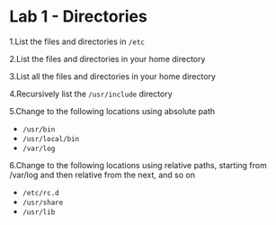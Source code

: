 # Lab 1 - Directories

1.List the files and directories in `/etc`

2.List the files and directories in your home directory

3.List all the files and directories in your home directory

4.Recursively list the `/usr/include` directory

5.Change to the following locations using absolute path

- `/usr/bin`
- `/usr/local/bin`
- `/var/log`

6.Change to the following locations using relative paths, starting from /var/log and then relative from the next, and so on

- `/etc/rc.d`
- `/usr/share`
- `/usr/lib`
